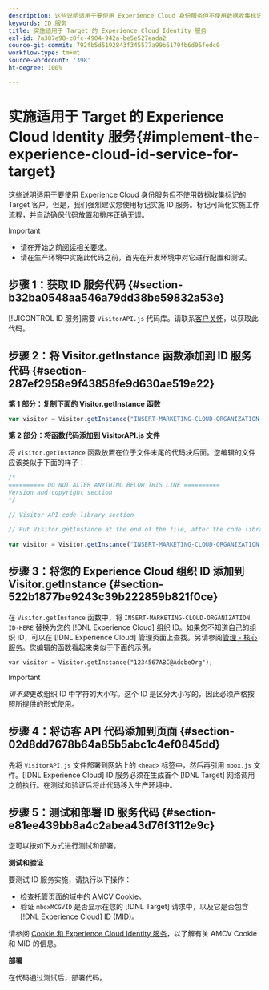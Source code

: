 ```yaml
---
description: 这些说明适用于要使用 Experience Cloud 身份服务但不使用数据收集标记的 Target 客户。但是，我们强烈建议您使用标记实施 ID 服务。标记可简化实施工作流程，并自动确保代码放置和排序正确无误。
keywords: ID 服务
title: 实施适用于 Target 的 Experience Cloud Identity 服务
exl-id: 7a387e98-c8fc-4904-942a-be5e527eada2
source-git-commit: 792fb5d5192843f345577a99b6179fb6d95fedc0
workflow-type: tm+mt
source-wordcount: '398'
ht-degree: 100%

---
```


# 实施适用于 Target 的 Experience Cloud Identity 服务{#implement-the-experience-cloud-id-service-for-target}

这些说明适用于要使用 Experience Cloud 身份服务但不使用[数据收集标记](https://experienceleague.adobe.com/docs/experience-platform/tags/home.html?lang=zh-Hans)的 Target 客户。但是，我们强烈建议您使用标记实施 ID 服务。标记可简化实施工作流程，并自动确保代码放置和排序正确无误。

>[!IMPORTANT]
>
>* 请在开始之前[阅读相关要求](../reference/requirements.md)。
>* 请在生产环境中实施此代码之前，首先在开发环境中对它进行配置和测试。

## 步骤 1：获取 ID 服务代码  {#section-b32ba0548aa546a79dd38be59832a53e}

[!UICONTROL ID 服务]需要 `VisitorAPI.js` 代码库。请联系[客户关怀](https://helpx.adobe.com/cn/marketing-cloud/contact-support.html)，以获取此代码。

## 步骤 2：将 Visitor.getInstance 函数添加到 ID 服务代码 {#section-287ef2958e9f43858fe9d630ae519e22}

**第 1 部分：复制下面的 Visitor.getInstance 函数**

```js
var visitor = Visitor.getInstance("INSERT-MARKETING-CLOUD-ORGANIZATION ID-HERE"); 
```

**第 2 部分：将函数代码添加到 VisitorAPI.js 文件**

将 `Visitor.getInstance` 函数放置在位于文件末尾的代码块后面。您编辑的文件应该类似于下面的样子：

```js
/* 
========== DO NOT ALTER ANYTHING BELOW THIS LINE ========== 
Version and copyright section 
*/ 
 
// Visitor API code library section 
 
// Put Visitor.getInstance at the end of the file, after the code library 
 
var visitor = Visitor.getInstance("INSERT-MARKETING-CLOUD-ORGANIZATION ID-HERE");
```

## 步骤 3：将您的 Experience Cloud 组织 ID 添加到 Visitor.getInstance {#section-522b1877be9243c39b222859b821f0ce}

在 `Visitor.getInstance` 函数中，将 `INSERT-MARKETING-CLOUD-ORGANIZATION ID-HERE` 替换为您的 [!DNL Experience Cloud] 组织 ID。如果您不知道自己的组织 ID，可以在 [!DNL Experience Cloud] 管理页面上查找。另请参阅[管理 - 核心服务](https://experienceleague.adobe.com/docs/core-services/interface/manage-users-and-products/admin-getting-started.html?lang=zh-Hans)。您编辑的函数看起来类似于下面的示例。

`var visitor = Visitor.getInstance("1234567ABC@AdobeOrg");`

>[!IMPORTANT]
>
>*请不要*&#x200B;更改组织 ID 中字符的大小写。这个 ID 是区分大小写的，因此必须严格按照所提供的形式使用。

## 步骤 4：将访客 API 代码添加到页面 {#section-02d8dd7678b64a85b5abc1c4ef0845dd}

先将 `VisitorAPI.js` 文件部署到网站上的 `<head>` 标签中，然后再引用 `mbox.js` 文件。[!DNL Experience Cloud] ID 服务必须在生成首个 [!DNL Target] 网络调用之前执行。在测试和验证后将此代码移入生产环境中。

## 步骤 5：测试和部署 ID 服务代码 {#section-e81ee439bb8a4c2abea43d76f3112e9c}

您可以按如下方式进行测试和部署。

**测试和验证**

要测试 ID 服务实施，请执行以下操作：

* 检查托管页面的域中的 AMCV Cookie。
* 验证 `mboxMCGVID` 是否显示在您的 [!DNL Target] 请求中，以及它是否包含 [!DNL Experience Cloud] ID (MID)。

请参阅 [Cookie 和 Experience Cloud Identity 服务](../introduction/cookies.md)，以了解有关 AMCV Cookie 和 MID 的信息。

**部署**

在代码通过测试后，部署代码。

